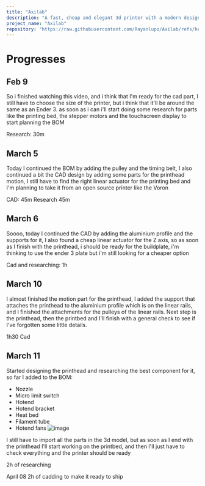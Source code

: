 ```yaml
---
title: "Axilab"
description: "A fast, cheap and elegant 3d printer with a modern design"
project_name: "Axilab"
repository: "https://raw.githubusercontent.com/Rayanlupo/Axilab/refs/heads/main/progresses.md"
---
```

# Progresses
## Feb 9

So i finished watching this video, and i think that I'm ready for the cad part, I still have to choose the size of the printer, but i think that it'll be around the same as an Ender 3. as soon as i can i'll start doing some research for parts like the printing bed, the stepper motors and the touchscreen display to start planning the BOM

Research: 30m

## March 5

Today I continued the BOM by adding the pulley and the timing belt, I also continued a bit the CAD design by adding some parts for the printhead motion, I still have to find the right linear actuator for the printing bed and I'm planning to take it from an open source printer like the Voron

CAD: 45m
Research 45m

## March 6

Soooo,  today I continued the CAD by adding the aluminium profile and the supports for it, I also found a cheap linear actuator for the Z axis, so as soon as I finish with the printhead, i should be ready for the buildplate, i'm thinking to use the ender 3 plate but i'm still looking for a cheaper option

Cad and researching: 1h

## March 10
I almost finished the motion part for the printhead, I added the support that attaches the printhead to the aluminium profile which is on the linear rails, and I finished the attachments for the pulleys of the linear rails. Next step is the printhead, then the printbed and I'll finish with a general check to see if I've forgotten some little details.

1h30 Cad 

## March 11

Started designing the printhead and researching the best component for it, so far I added to the BOM: 
- Nozzle
- Micro limit switch
- Hotend
- Hotend bracket
- Heat bed
- Filament tube
- Hotend fans
![image](https://github.com/user-attachments/assets/e4bd8aba-9547-4c1e-967c-4f0e15ea9c8a)

I still have to import all the parts in the 3d model, but as soon as I end with the printhead I'll start working on the printbed, and then I'll just have to check everything and the printer should be ready

2h of researching


April 08
2h of cadding to make it ready to ship

